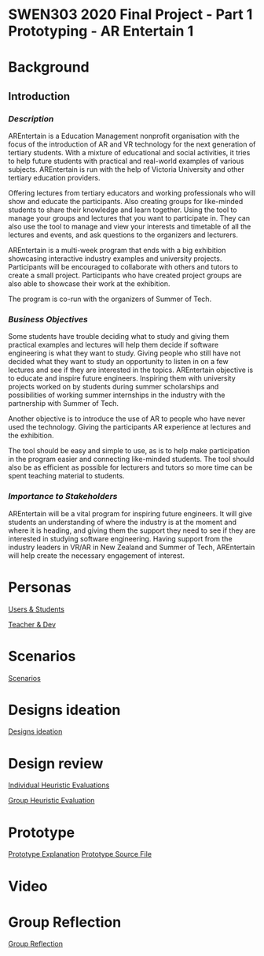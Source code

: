 # SWEN303 2020 Final Project - Part 1 Prototyping - AR Entertain 1

# Background
## **Introduction**

### _Description_

AREntertain is a Education Management nonprofit organisation with the focus of the introduction of AR and VR technology for the next generation of tertiary students. With a mixture of educational and social activities, it tries to help future students with practical and real-world examples of various subjects. AREntertain is run with the help of Victoria University and other tertiary education providers. 

Offering lectures from tertiary educators and working professionals who will show and educate the participants. Also creating groups for like-minded students to share their knowledge and learn together. Using the tool to manage your groups and lectures that you want to participate in. They can also use the tool to manage and view your interests and timetable of all the lectures and events, and ask questions to the organizers and lecturers.

AREntertain is a multi-week program that ends with a big exhibition showcasing interactive industry examples and university projects. Participants will be encouraged to collaborate with others and tutors to create a small project. Participants who have created project groups are also able to showcase their work at the exhibition.

The program is co-run with the organizers of Summer of Tech.

### _Business Objectives_

Some students have trouble deciding what to study and giving them practical examples and lectures will help them decide if software engineering is what they want to study. Giving people who still have not decided what they want to study an opportunity to listen in on a few lectures and see if they are interested in the topics. AREntertain objective is to educate and inspire future engineers. Inspiring them with university projects worked on by students during summer scholarships and possibilities of working summer internships in the industry with the partnership with Summer of Tech. 

Another objective is to introduce the use of AR to people who have never used the technology. Giving the participants AR experience at lectures and the exhibition.

The tool should be easy and simple to use, as is to help make participation in the program easier and connecting like-minded students. The tool should also be as efficient as possible for lecturers and tutors so more time can be spent teaching material to students.

### _Importance to Stakeholders_

AREntertain will be a vital program for inspiring future engineers. It will give students an understanding of where the industry is at the moment and where it is heading, and giving them the support they need to see if they are interested in studying software engineering. Having support from the industry leaders in VR/AR in New Zealand and Summer of Tech, AREntertain will help create the necessary engagement of interest.

# Personas
[Users & Students](https://gitlab.ecs.vuw.ac.nz/course-work/swen303/2021/project1/t1/argroup1p1/-/blob/master/Personas/Users&Students.md)

[Teacher & Dev](https://gitlab.ecs.vuw.ac.nz/course-work/swen303/2021/project1/t1/argroup1p1/-/blob/master/Personas/Teacher.md)

# Scenarios
[Scenarios](https://gitlab.ecs.vuw.ac.nz/course-work/swen303/2021/project1/t1/argroup1p1/-/blob/master/Scenarios.md)

# Designs ideation
[Designs ideation](https://gitlab.ecs.vuw.ac.nz/course-work/swen303/2021/project1/t1/argroup1p1/-/tree/master/Designs%20ideation)

# Design review
[Individual Heuristic Evaluations](https://gitlab.ecs.vuw.ac.nz/course-work/swen303/2021/project1/t1/argroup1p1/-/tree/master/HeuristicEvaluations)

[Group Heuristic Evaluation](https://gitlab.ecs.vuw.ac.nz/course-work/swen303/2021/project1/t1/argroup1p1/-/tree/master/HeuristicEvaluations/GroupDesignreview)

# Prototype
[Prototype Explanation](https://gitlab.ecs.vuw.ac.nz/course-work/swen303/2021/project1/t1/argroup1p1/-/tree/master/prototype/prototype.md)
[Prototype Source File](https://gitlab.ecs.vuw.ac.nz/course-work/swen303/2021/project1/t1/argroup1p1/-/tree/master/prototype/GPPrototype.xd)

# Video

# Group Reflection
[Group Reflection](https://gitlab.ecs.vuw.ac.nz/course-work/swen303/2021/project1/t1/argroup1p1/-/blob/master/Group%20Reflection%20-%20Prototype.md)
